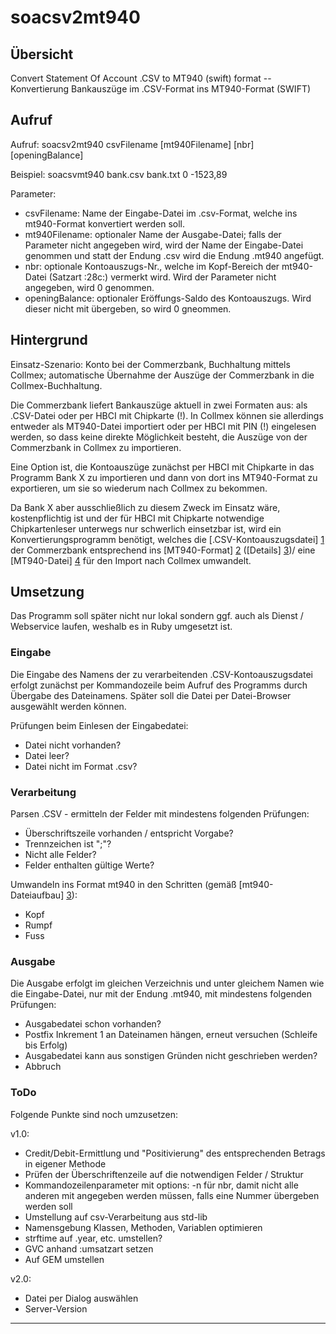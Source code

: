 # soacsv2mt940
## Übersicht
Convert Statement Of Account .CSV to MT940 (swift) format -- Konvertierung Bankauszüge im .CSV-Format ins MT940-Format (SWIFT)

## Aufruf
Aufruf: soacsv2mt940 csvFilename [mt940Filename] [nbr] [openingBalance]

Beispiel: soacsvmt940 bank.csv bank.txt 0 -1523,89

Parameter:

- csvFilename: Name der Eingabe-Datei im .csv-Format, welche ins mt940-Format konvertiert werden soll.
- mt940Filename: optionaler Name der Ausgabe-Datei; falls der Parameter nicht angegeben wird, wird der Name der Eingabe-Datei genommen und statt der Endung .csv wird die Endung .mt940 angefügt.
- nbr: optionale Kontoauszugs-Nr., welche im Kopf-Bereich der mt940-Datei (Satzart :28c:) vermerkt wird. Wird der Parameter nicht angegeben, wird 0 genommen.
- openingBalance: optionaler Eröffungs-Saldo des Kontoauszugs. Wird dieser nicht mit übergeben, so wird 0 gneommen.

## Hintergrund
Einsatz-Szenario: Konto bei der Commerzbank, Buchhaltung mittels Collmex; automatische Übernahme der Auszüge der Commerzbank in die Collmex-Buchhaltung.

Die Commerzbank liefert Bankauszüge aktuell in zwei Formaten aus: als .CSV-Datei oder per HBCI mit Chipkarte (!). In Collmex können sie allerdings entweder als MT940-Datei importiert oder per HBCI mit PIN (!) eingelesen werden, so dass keine direkte Möglichkeit besteht, die Auszüge von der Commerzbank in Collmex zu importieren.

Eine Option ist, die Kontoauszüge  zunächst per HBCI mit Chipkarte in das Programm Bank X zu importieren und dann von dort ins MT940-Format zu exportieren, um sie so wiederum nach Collmex zu bekommen.

Da Bank X aber ausschließlich zu diesem Zweck im Einsatz wäre, kostenpflichtig ist und der für HBCI mit Chipkarte notwendige Chipkartenleser unterwegs nur schwerlich einsetzbar ist, wird ein Konvertierungsprogramm benötigt, welches die [.CSV-Kontoauszugsdatei] [1] der Commerzbank entsprechend ins [MT940-Format] [2] ([Details] [3])/ eine [MT940-Datei] [4] für den Import nach Collmex umwandelt.

## Umsetzung
Das Programm soll später nicht nur lokal sondern ggf. auch als Dienst / Webservice laufen, weshalb es in Ruby umgesetzt ist.

### Eingabe
Die Eingabe des Namens der zu verarbeitenden .CSV-Kontoauszugsdatei erfolgt zunächst per Kommandozeile beim Aufruf des Programms durch Übergabe des Dateinamens. Später soll die Datei per Datei-Browser ausgewählt werden können.

Prüfungen beim Einlesen der Eingabedatei:

* Datei nicht vorhanden?
* Datei leer?
* Datei nicht im Format .csv?

### Verarbeitung
Parsen .CSV - ermitteln der Felder mit mindestens folgenden Prüfungen:

* Überschriftszeile vorhanden / entspricht Vorgabe?
* Trennzeichen ist ";"?
* Nicht alle Felder?
* Felder enthalten gültige Werte?

Umwandeln ins Format mt940 in den Schritten (gemäß [mt940-Dateiaufbau] [3]):

* Kopf
* Rumpf
* Fuss

### Ausgabe
Die Ausgabe erfolgt im gleichen Verzeichnis und unter gleichem Namen wie die Eingabe-Datei, nur mit der Endung .mt940, mit mindestens folgenden Prüfungen:

* Ausgabedatei schon vorhanden?
 * Postfix Inkrement 1 an Dateinamen hängen, erneut versuchen (Schleife bis Erfolg)
* Ausgabedatei kann aus sonstigen Gründen nicht geschrieben werden?
 * Abbruch

### ToDo
Folgende Punkte sind noch umzusetzen:

v1.0:

- Credit/Debit-Ermittlung und "Positivierung" des entsprechenden Betrags in eigener Methode
- Prüfen der Überschriftenzeile auf die notwendigen Felder / Struktur
- Kommandozeilenparameter mit options: -n für nbr, damit nicht alle anderen mit angegeben werden müssen, falls eine Nummer übergeben werden soll
- Umstellung auf csv-Verarbeitung aus std-lib
- Namensgebung Klassen, Methoden, Variablen optimieren
- strftime auf .year, etc. umstellen?
- GVC anhand :umsatzart setzen
- Auf GEM umstellen

v2.0:

- Datei per Dialog auswählen
- Server-Version


---

[1]:data/test.csv
[2]:http://de.wikipedia.org/wiki/MT940
[3]:doc/datenstruktur-mt940-swift.pdf
[4]:data/soamt940_test_template.mt940